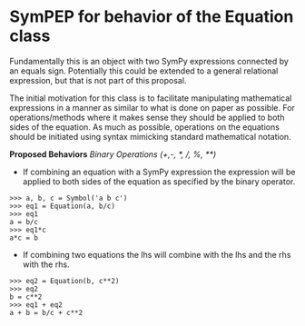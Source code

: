 SymPEP for behavior of the Equation class
=========================================
Fundamentally this is an object with two SymPy expressions connected by an equals sign.
Potentially this could be extended to a general relational expression, but that is not
part of this proposal.

The initial motivation for this class is to facilitate manipulating mathematical expressions
in a manner as similar to what is done on paper as possible. For operations/methods where
it makes sense they should be applied to both sides of the equation. As much as possible,
operations on the equations should be initiated using syntax mimicking standard
mathematical notation.

__Proposed Behaviors__
_Binary Operations (+,-, *, /, %, **)_
* If combining an equation with a SymPy expression the expression will be applied to both
sides of the equation as specified by the binary operator.
```
>>> a, b, c = Symbol('a b c')
>>> eq1 = Equation(a, b/c)
>>> eq1
a = b/c
>>> eq1*c
a*c = b
```
* If combining two equations the lhs will combine with the lhs and the rhs with the rhs.
```
>>> eq2 = Equation(b, c**2)
>>> eq2
b = c**2
>>> eq1 + eq2
a + b = b/c + c**2
```
